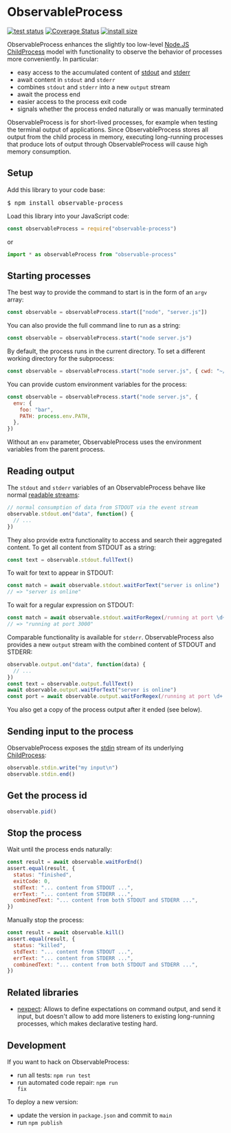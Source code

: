# ObservableProcess

[![test status](https://github.com/kevgo/observable-process/actions/workflows/test.yml/badge.svg)](https://github.com/kevgo/observable-process/actions/workflows/test.yml)
[![Coverage Status](https://coveralls.io/repos/github/kevgo/observable-process/badge.svg?branch=main)](https://coveralls.io/github/kevgo/observable-process?branch=main)
[![install size](https://packagephobia.now.sh/badge?p=observable-process)](https://packagephobia.now.sh/result?p=observable-process)

ObservableProcess enhances the slightly too low-level
[Node.JS ChildProcess](https://nodejs.org/api/child_process.html) model with
functionality to observe the behavior of processes more conveniently. In
particular:

- easy access to the accumulated content of
  [stdout](https://nodejs.org/api/child_process.html#child_process_subprocess_stdout)
  and
  [stderr](https://nodejs.org/api/child_process.html#child_process_subprocess_stderr)
- await content in `stdout` and `stderr`
- combines `stdout` and `stderr` into a new `output` stream
- await the process end
- easier access to the process exit code
- signals whether the process ended naturally or was manually terminated

ObservableProcess is for short-lived processes, for example when testing the
terminal output of applications. Since ObservableProcess stores all output from
the child process in memory, executing long-running processes that produce lots
of output through ObservableProcess will cause high memory consumption.

## Setup

Add this library to your code base:

<pre type="npm/install">
$ npm install observable-process
</pre>

Load this library into your JavaScript code:

```js
const observableProcess = require("observable-process")
```

or

```ts
import * as observableProcess from "observable-process"
```

## Starting processes

The best way to provide the command to start is in the form of an `argv` array:

```js
const observable = observableProcess.start(["node", "server.js"])
```

You can also provide the full command line to run as a string:

```js
const observable = observableProcess.start("node server.js")
```

By default, the process runs in the current directory. To set a different
working directory for the subprocess:

```js
const observable = observableProcess.start("node server.js", { cwd: "~/tmp" })
```

You can provide custom environment variables for the process:

```js
const observable = observableProcess.start("node server.js", {
  env: {
    foo: "bar",
    PATH: process.env.PATH,
  },
})
```

Without an `env` parameter, ObservableProcess uses the environment variables
from the parent process.

## Reading output

The `stdout` and `stderr` variables of an ObservableProcess behave like normal
[readable streams](https://nodejs.org/api/stream.html#stream_readable_streams):

```js
// normal consumption of data from STDOUT via the event stream
observable.stdout.on("data", function() {
  // ...
})
```

They also provide extra functionality to access and search their aggregated
content. To get all content from STDOUT as a string:

```js
const text = observable.stdout.fullText()
```

To wait for text to appear in STDOUT:

```js
const match = await observable.stdout.waitForText("server is online")
// => "server is online"
```

To wait for a regular expression on STDOUT:

```js
const match = await observable.stdout.waitForRegex(/running at port \d+/)
// => "running at port 3000"
```

Comparable functionality is available for `stderr`. ObservableProcess also
provides a new `output` stream with the combined content of STDOUT and STDERR:

```js
observable.output.on("data", function(data) {
  // ...
})
const text = observable.output.fullText()
await observable.output.waitForText("server is online")
const port = await observable.output.waitForRegex(/running at port \d+./)
```

You also get a copy of the process output after it ended (see below).

## Sending input to the process

ObservableProcess exposes the
[stdin](https://nodejs.org/api/child_process.html#child_process_subprocess_stdin)
stream of its underlying
[ChildProcess](https://nodejs.org/api/child_process.html):

```js
observable.stdin.write("my input\n")
observable.stdin.end()
```

## Get the process id

```js
observable.pid()
```

## Stop the process

Wait until the process ends naturally:

```js
const result = await observable.waitForEnd()
assert.equal(result, {
  status: "finished",
  exitCode: 0,
  stdText: "... content from STDOUT ...",
  errText: "... content from STDERR ...",
  combinedText: "... content from both STDOUT and STDERR ...",
})
```

Manually stop the process:

```js
const result = await observable.kill()
assert.equal(result, {
  status: "killed",
  stdText: "... content from STDOUT ...",
  errText: "... content from STDERR ...",
  combinedText: "... content from both STDOUT and STDERR ...",
})
```

## Related libraries

- [nexpect](https://github.com/nodejitsu/nexpect): Allows to define expectations
  on command output, and send it input, but doesn't allow to add more listeners
  to existing long-running processes, which makes declarative testing hard.

## Development

If you want to hack on ObservableProcess:

- run all tests: <code type="npm/script-call">npm run test</code>
- run automated code repair: <code target="npm/script-call">npm run fix</code>

To deploy a new version:

- update the version in `package.json` and commit to `main`
- run <code target="npm/script-call">npm publish</code>
